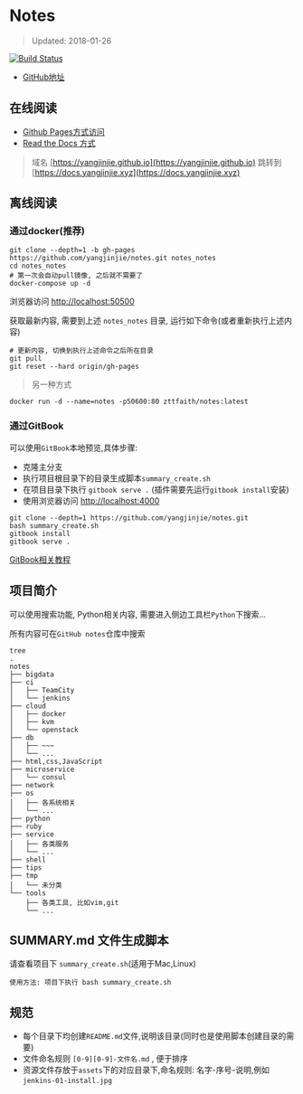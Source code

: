 # Notes

> Updated: 2018-01-26

[![Build Status](https://travis-ci.org/yangjinjie/notes.svg?branch=master)](https://travis-ci.org/yangjinjie/notes)

- [GitHub地址](https://github.com/yangjinjie/notes)

## 在线阅读

- [Github Pages方式访问](https://yangjinjie.github.io/notes/)
- [Read the Docs 方式](https://notes.yangjinjie.xyz)

> 域名 [https://yangjinjie.github.io](https://yangjinjie.github.io) 跳转到 [https://docs.yangjinjie.xyz](https://docs.yangjinjie.xyz)

## 离线阅读

### 通过docker(推荐)

```shell
git clone --depth=1 -b gh-pages https://github.com/yangjinjie/notes.git notes_notes
cd notes_notes
# 第一次会自动pull镜像, 之后就不需要了
docker-compose up -d
```

浏览器访问 [http://localhost:50500](http://localhost:50500)

获取最新内容, 需要到上述 `notes_notes` 目录, 运行如下命令(或者重新执行上述内容)

```shell
# 更新内容, 切换到执行上述命令之后所在目录
git pull
git reset --hard origin/gh-pages
```

> 另一种方式

```shell
docker run -d --name=notes -p50600:80 zttfaith/notes:latest
```

### 通过GitBook

可以使用`GitBook`本地预览,具体步骤:

* 克隆主分支
* 执行项目根目录下的目录生成脚本`summary_create.sh`
* 在项目目录下执行 `gitbook serve .` (插件需要先运行`gitbook install`安装)
* 使用浏览器访问 [http://localhost:4000](http://localhost:4000)

```shell
git clone --depth=1 https://github.com/yangjinjie/notes.git
bash summary_create.sh
gitbook install
gitbook serve .
```

[GitBook相关教程](tools/git/GitBook.md)

## 项目简介

可以使用搜索功能, Python相关内容, 需要进入侧边工具栏`Python`下搜索...

所有内容可在`GitHub notes`仓库中搜索

```shell
tree
.
notes
├── bigdata
├── ci
│   ├── TeamCity
│   └── jenkins
├── cloud
│   ├── docker
│   ├── kvm
│   └── openstack
├── db
│   ├── ~~~
│   └── ...
├── html,css,JavaScript
├── microservice
│   └── consul
├── network
├── os
│   ├── 各系统相关
│   └── ...
├── python
├── ruby
├── service
│   ├── 各类服务
│   └── ...
├── shell
├── tips
├── tmp
│   └── 未分类
└── tools
    ├── 各类工具, 比如vim,git
    └── ...
```

## SUMMARY.md 文件生成脚本

请查看项目下 `summary_create.sh`(适用于Mac,Linux)

    使用方法: 项目下执行 bash summary_create.sh

## 规范

* 每个目录下均创建`README.md`文件,说明该目录(同时也是使用脚本创建目录的需要)
* 文件命名规则 `[0-9][0-9]-文件名.md` , 便于排序
* 资源文件存放于`assets`下的对应目录下,命名规则: 名字-序号-说明,例如`jenkins-01-install.jpg`
